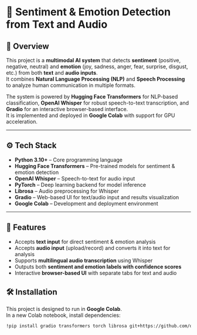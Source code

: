 # 🎯 Sentiment & Emotion Detection from Text and Audio

## 📖 Overview
This project is a **multimodal AI system** that detects **sentiment** (positive, negative, neutral) and **emotion** (joy, sadness, anger, fear, surprise, disgust, etc.) from both **text** and **audio inputs**.  
It combines **Natural Language Processing (NLP)** and **Speech Processing** to analyze human communication in multiple formats.  

The system is powered by **Hugging Face Transformers** for NLP-based classification, **OpenAI Whisper** for robust speech-to-text transcription, and **Gradio** for an interactive browser-based interface.  
It is implemented and deployed in **Google Colab** with support for GPU acceleration.

---

## ⚙️ Tech Stack
- **Python 3.10+** – Core programming language  
- **Hugging Face Transformers** – Pre-trained models for sentiment & emotion detection  
- **OpenAI Whisper** – Speech-to-text for audio input  
- **PyTorch** – Deep learning backend for model inference  
- **Librosa** – Audio preprocessing for Whisper  
- **Gradio** – Web-based UI for text/audio input and results visualization  
- **Google Colab** – Development and deployment environment  

---

## 🚀 Features
- Accepts **text input** for direct sentiment & emotion analysis  
- Accepts **audio input** (upload/record) and converts it into text for analysis  
- Supports **multilingual audio transcription** using Whisper  
- Outputs both **sentiment and emotion labels with confidence scores**  
- Interactive **browser-based UI** with separate tabs for text and audio  



## 🛠️ Installation
This project is designed to run in **Google Colab**.  
In a new Colab notebook, install dependencies:

```bash
!pip install gradio transformers torch librosa git+https://github.com/openai/whisper.git
